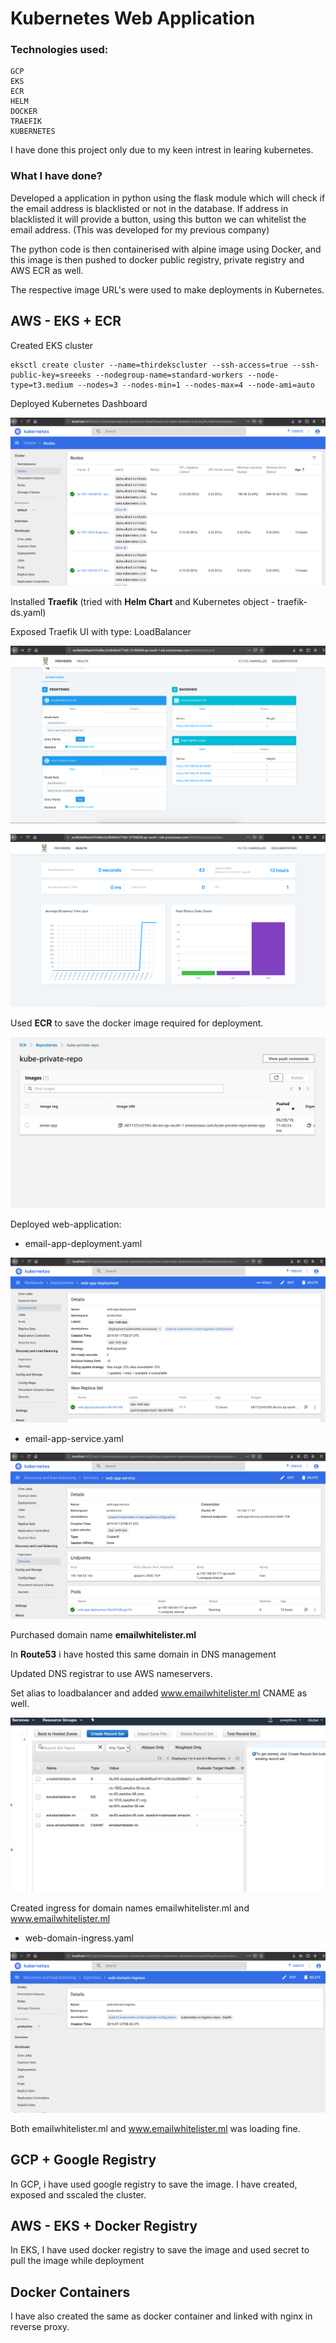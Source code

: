 # Kubernetes Web Application

### Technologies used:

```
GCP
EKS
ECR
HELM
DOCKER
TRAEFIK
KUBERNETES
```


I have done this project only due to my keen intrest in learing kubernetes.


### What I have done?

Developed a application in python using the flask module which will check if the email address is blacklisted or not in the database.
If address in blacklisted it will provide a button, using this button we can whitelist the email address. (This was developed for my previous company)

The python code is then containerised with alpine image using Docker, and this image is then pushed to docker public registry, private registry and AWS ECR as well.

The respective image URL's were used to make deployments in Kubernetes.

## AWS - EKS + ECR

Created EKS cluster 
```
eksctl create cluster --name=thirdekscluster --ssh-access=true --ssh-public-key=sreeeks --nodegroup-name=standard-workers --node-type=t3.medium --nodes=3 --nodes-min=1 --nodes-max=4 --node-ami=auto
```

Deployed Kubernetes Dashboard

![EKS NODES](/snapshots/kube-node.png)


Installed **Traefik** (tried with **Helm Chart** and Kubernetes object - traefik-ds.yaml)

Exposed Traefik UI with type: LoadBalancer

![Traefik UI Providers](/snapshots/traefik-ui.png)

![Traefik UI Health](/snapshots/traefik-ui2.png)


Used **ECR** to save the docker image required for deployment. 

![AWS ECR](/snapshots/aws-ecr.png)


Deployed web-application:

* email-app-deployment.yaml

![Kubernetes Deployment](/snapshots/kube-deploy.png)

* email-app-service.yaml

![Kubernetes Service](/snapshots/kube-svc.png)


Purchased domain name **emailwhitelister.ml** 

In **Route53** i have hosted this same domain in DNS management

Updated DNS registrar to use AWS nameservers.

Set alias to loadbalancer and added www.emailwhitelister.ml CNAME as well.

![Route53 adding domain](/snapshots/route53.png)


Created ingress for domain names emailwhitelister.ml and www.emailwhitelister.ml

* web-domain-ingress.yaml

![Kubernetes Ingress](/snapshots/kube-ing.png)

Both emailwhitelister.ml and www.emailwhitelister.ml was loading fine.




## GCP + Google Registry

In GCP, i have used google registry to save the image. I have created, exposed and sscaled the cluster.

## AWS - EKS + Docker Registry

In EKS, I have used docker registry to save the image and used secret to pull the image while deployment


## Docker Containers

I have also created the same as docker container and linked with nginx in reverse proxy.

